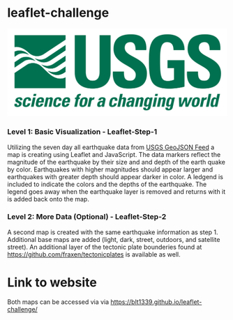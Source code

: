 # leaflet-challenge

![1-Logo](Images/1-Logo.png) 

### Level 1: Basic Visualization - Leaflet-Step-1
Utilizing the seven day all earthquake data from [USGS GeoJSON Feed](http://earthquake.usgs.gov/earthquakes/feed/v1.0/geojson.php) a map is creating using Leaflet and JavaScript.  The data markers reflect the magnitude of the earthquake by their size and and depth of the earth quake by color. Earthquakes with higher magnitudes should appear larger and earthquakes with greater depth should appear darker in color.  A ledgend is included to indicate the colors and the depths of the earthquake.  The legend goes away when the earthquake layer is removed and returns with it is added back onto the map.

### Level 2: More Data (Optional) - Leaflet-Step-2
A second map is created with the same earthquake information as step 1.   Additional base maps are added (light, dark, street, outdoors, and satellite street).  An additional layer of the tectonic plate bounderies found at <https://github.com/fraxen/tectonicplates> is available as well.

# Link to website
Both maps can be accessed via via https://blt1339.github.io/leaflet-challenge/